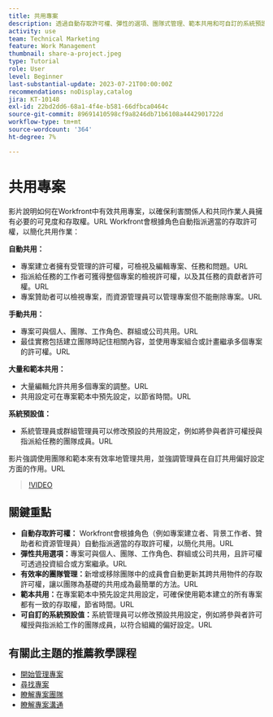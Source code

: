 ```yaml
---
title: 共用專案
description: 透過自動存取許可權、彈性的選項、團隊式管理、範本共用和可自訂的系統預設來簡化Workfront中的專案共用，進而簡化協同合作。
activity: use
team: Technical Marketing
feature: Work Management
thumbnail: share-a-project.jpeg
type: Tutorial
role: User
level: Beginner
last-substantial-update: 2023-07-21T00:00:00Z
recommendations: noDisplay,catalog
jira: KT-10148
exl-id: 22bd2dd6-68a1-4f4e-b581-66dfbca0464c
source-git-commit: 89691410598cf9a8246db71b6108a4442901722d
workflow-type: tm+mt
source-wordcount: '364'
ht-degree: 7%

---
```


# 共用專案

影片說明如何在Workfront中有效共用專案，以確保利害關係人和共同作業人員擁有必要的可見度和存取權。&#x200B;URL Workfront會根據角色自動指派適當的存取許可權，以簡化共用作業：

**自動共用：**
* 專案建立者擁有受管理的許可權，可檢視及編輯專案、任務和問題。&#x200B;URL
* 指派給任務的工作者可獲得整個專案的檢視許可權，以及其任務的貢獻者許可權。&#x200B;URL
* 專案贊助者可以檢視專案，而資源管理員可以管理專案但不能刪除專案。&#x200B;URL

**手動共用：**
* 專案可與個人、團隊、工作角色、群組或公司共用。&#x200B;URL
* 最佳實務包括建立團隊時記住相關內容，並使用專案組合或計畫繼承多個專案的許可權。&#x200B;URL

**大量和範本共用：**
* 大量編輯允許共用多個專案的調整。&#x200B;URL
* 共用設定可在專案範本中預先設定，以節省時間。&#x200B;URL

**系統預設值：**
* 系統管理員或群組管理員可以修改預設的共用設定，例如將參與者許可權授與指派給任務的團隊成員。&#x200B;URL

影片強調使用團隊和範本來有效率地管理共用，並強調管理員在自訂共用偏好設定方面的作用。&#x200B;URL

>[!VIDEO](https://video.tv.adobe.com/v/3418904/?quality=12&learn=on&enablevpops)

## 關鍵重點

* **自動存取許可權：** Workfront會根據角色（例如專案建立者、背景工作者、贊助者和資源管理員）自動指派適當的存取許可權，以簡化共用。&#x200B;URL
* **彈性共用選項：**&#x200B;專案可與個人、團隊、工作角色、群組或公司共用，且許可權可透過投資組合或方案繼承。&#x200B;URL
* **有效率的團隊管理：**&#x200B;新增或移除團隊中的成員會自動更新其跨共用物件的存取許可權，讓以團隊為基礎的共用成為最簡單的方法。&#x200B;URL
* **範本共用：**&#x200B;在專案範本中預先設定共用設定，可確保使用範本建立的所有專案都有一致的存取權，節省時間。&#x200B;URL
* **可自訂的系統預設值：**&#x200B;系統管理員可以修改預設共用設定，例如將參與者許可權授與指派給工作的團隊成員，以符合組織的偏好設定。&#x200B;URL


## 有關此主題的推薦教學課程

* [開始管理專案](/help/manage-work/projects/getting-started-manage-a-project.md)
* [尋找專案](/help/manage-work/projects/find-projects.md)
* [瞭解專案團隊](/help/manage-work/projects/understand-the-project-team.md)
* [瞭解專案溝通](/help/manage-work/projects/understand-project-communication.md)

